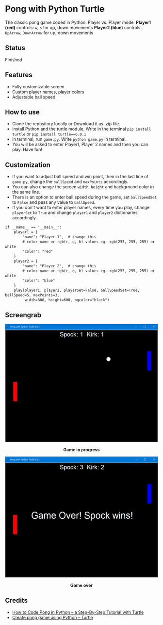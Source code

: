 # Pong with Python Turtle

The classic pong game coded in Python. Player vs. Player mode.
**Player1 (red)** controls: `w`, `s` for up, down movements
**Player2 (blue)** controls: `UpArrow`, `DownArrow` for up, down movements

## Status

Finished

## Features

- Fully customizable screen
- Custom player names, player colors
- Adjustable ball speed

## How to use

- Clone the repository locally or Download it as .zip file.
- Install Python and the turtle module. Write in the terminal
  `pip install turtle` or `pip install turtle==0.0.1`
- In terminal, run `game.py`. Write `python game.py` in terminal.
- You will be asked to enter Player1, Player 2 names and then you can play.
  Have fun!

## Customization

- If you want to adjust ball speed and win point, then in the last line of `game.py`, change the `ballSpeed` and `maxPoints` accordingly.
- You can also change the screen `width`, `height` and background color in the same line.
- There is an option to enter ball speed during the game, set `ballSpeedSet` to `False` and pass any value to `ballSpeed`.
- If you don't want to enter player names, every time you play, change `playerSet` to `True` and change `player1` and `player2` dictionaries accordingly.

```
if __name__ == '__main__':
    player1 = {
        "name": "Player 1",  # change this
        # color name or rgb(r, g, b) values eg. rgb(255, 255, 255) or white
        "color": "red"
    }
    player2 = {
        "name": "Player 2",  # change this
        # color name or rgb(r, g, b) values eg. rgb(255, 255, 255) or white
        "color": "blue"
    }
    play(player1, player2, playerSet=False, ballSpeedSet=True, ballSpeed=5, maxPoints=3,
         width=800, height=600, bgcolor="black")

```

## Screengrab

![A black window with two paddles - red on the left and blue on the right - and a white ball.](./media/screengrab-1.png)

<p style="text-align: center; font-weight: bold;">Game in progress</p>

![A black window with two paddles. Game over text in the center of the window.](./media/screengrab-2.png)

<p style="text-align: center; font-weight: bold;">Game over</p>

## Credits

- [How to Code Pong in Python – a Step-By-Step Tutorial with Turtle](https://www.freecodecamp.org/news/how-to-code-pong-in-python/)
- [Create pong game using Python – Turtle](https://www.geeksforgeeks.org/create-pong-game-using-python-turtle/)
